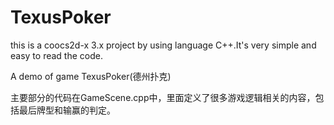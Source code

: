 # TexusPoker
this is a coocs2d-x 3.x project by using language C++.It's very simple and easy to read the code.

A demo of game TexusPoker(德州扑克)

主要部分的代码在GameScene.cpp中，里面定义了很多游戏逻辑相关的内容，包括最后牌型和输赢的判定。
